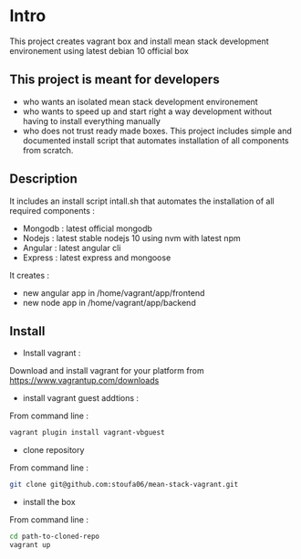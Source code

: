# Intro
This project creates vagrant box and install mean stack development environement using latest debian 10 official box

## This project is meant for developers
 * who wants an isolated  mean stack development environement 
 * who wants to speed up and start right a way development without having to install everything manually
 * who does not trust ready made boxes. This project includes simple and documented install script that automates installation of all components from scratch.

## Description
It includes an install script intall.sh that automates the installation of all required components : 
 * Mongodb : latest official mongodb 
 * Nodejs : latest stable nodejs 10 using nvm with latest npm
 * Angular : latest angular cli 
 * Express : latest express and mongoose
 
It creates :  
 * new angular app in /home/vagrant/app/frontend
 * new node app in /home/vagrant/app/backend

## Install
 * Install vagrant : 
 
 Download and install vagrant for your platform from https://www.vagrantup.com/downloads
 * install vagrant guest addtions : 
 
From command line :
```bash
vagrant plugin install vagrant-vbguest
```
 * clone repository
 
 From command line :
 ```bash
 git clone git@github.com:stoufa06/mean-stack-vagrant.git
 ```
 * install the box
 
 From command line :
 ```bash
 cd path-to-cloned-repo
 vagrant up
 ```
 
 
 
